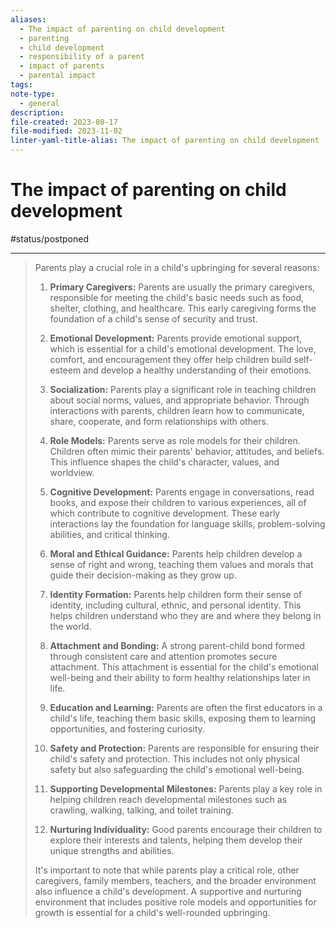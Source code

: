 ```yaml
---
aliases:
  - The impact of parenting on child development
  - parenting
  - child development
  - responsibility of a parent
  - impact of parents
  - parental impact
tags: 
note-type:
  - general
description: 
file-created: 2023-08-17
file-modified: 2023-11-02
linter-yaml-title-alias: The impact of parenting on child development
---
```


# The impact of parenting on child development

#status/postponed

---

> Parents play a crucial role in a child's upbringing for several reasons:
>
> 1. **Primary Caregivers:** Parents are usually the primary caregivers, responsible for meeting the child's basic needs such as food, shelter, clothing, and healthcare. This early caregiving forms the foundation of a child's sense of security and trust.
>
> 2. **Emotional Development:** Parents provide emotional support, which is essential for a child's emotional development. The love, comfort, and encouragement they offer help children build self-esteem and develop a healthy understanding of their emotions.
>
> 3. **Socialization:** Parents play a significant role in teaching children about social norms, values, and appropriate behavior. Through interactions with parents, children learn how to communicate, share, cooperate, and form relationships with others.
>
> 4. **Role Models:** Parents serve as role models for their children. Children often mimic their parents' behavior, attitudes, and beliefs. This influence shapes the child's character, values, and worldview.
>
> 5. **Cognitive Development:** Parents engage in conversations, read books, and expose their children to various experiences, all of which contribute to cognitive development. These early interactions lay the foundation for language skills, problem-solving abilities, and critical thinking.
>
> 6. **Moral and Ethical Guidance:** Parents help children develop a sense of right and wrong, teaching them values and morals that guide their decision-making as they grow up.
>
> 7. **Identity Formation:** Parents help children form their sense of identity, including cultural, ethnic, and personal identity. This helps children understand who they are and where they belong in the world.
>
> 8. **Attachment and Bonding:** A strong parent-child bond formed through consistent care and attention promotes secure attachment. This attachment is essential for the child's emotional well-being and their ability to form healthy relationships later in life.
>
> 9. **Education and Learning:** Parents are often the first educators in a child's life, teaching them basic skills, exposing them to learning opportunities, and fostering curiosity.
>
> 10. **Safety and Protection:** Parents are responsible for ensuring their child's safety and protection. This includes not only physical safety but also safeguarding the child's emotional well-being.
>
> 11. **Supporting Developmental Milestones:** Parents play a key role in helping children reach developmental milestones such as crawling, walking, talking, and toilet training.
>
> 12. **Nurturing Individuality:** Good parents encourage their children to explore their interests and talents, helping them develop their unique strengths and abilities.
>
> It's important to note that while parents play a critical role, other caregivers, family members, teachers, and the broader environment also influence a child's development. A supportive and nurturing environment that includes positive role models and opportunities for growth is essential for a child's well-rounded upbringing.
